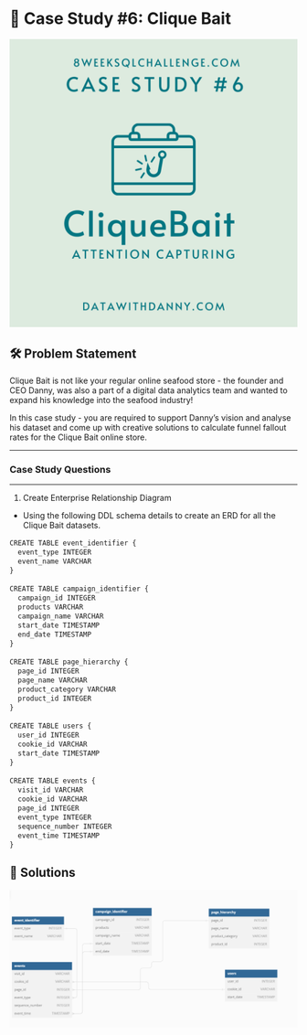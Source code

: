 
#  🦐 Case Study #6: Clique Bait

![App Screenshot](https://raw.githubusercontent.com/Akhand-p-singh/8-Week-SQL-Challenge/master/Images/Case%20Study%206.png)


## 🛠️ Problem Statement

Clique Bait is not like your regular online seafood store - the founder and CEO Danny, was also a part of a digital data analytics team and wanted to expand his knowledge into the seafood industry!

In this case study - you are required to support Danny’s vision and analyse his dataset and come up with creative solutions to calculate funnel fallout rates for the Clique Bait online store.

---

### Case Study Questions

----

 1. Create Enterprise Relationship Diagram

* Using the following DDL schema details to create an ERD for all the Clique Bait datasets.

```
CREATE TABLE event_identifier {
  event_type INTEGER
  event_name VARCHAR
}

CREATE TABLE campaign_identifier {
  campaign_id INTEGER
  products VARCHAR
  campaign_name VARCHAR
  start_date TIMESTAMP
  end_date TIMESTAMP
}

CREATE TABLE page_hierarchy {
  page_id INTEGER
  page_name VARCHAR
  product_category VARCHAR
  product_id INTEGER
}

CREATE TABLE users {
  user_id INTEGER
  cookie_id VARCHAR
  start_date TIMESTAMP
}

CREATE TABLE events {
  visit_id VARCHAR
  cookie_id VARCHAR
  page_id INTEGER
  event_type INTEGER
  sequence_number INTEGER
  event_time TIMESTAMP
}

```

## 🚀 Solutions

![App Screenshot](https://raw.githubusercontent.com/Akhand-p-singh/8-Week-SQL-Challenge/master/Case%20Study%20%236%20-%20Clique%20Bait/er6%20task.png)
